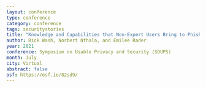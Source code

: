 ```yaml
---
layout: conference
type: conference
category: conference
tags: securitystories
title: "Knowledge and Capabilities that Non-Expert Users Bring to Phishing Detection"
author: Rick Wash, Norbert Nthala, and Emilee Rader
year: 2021
conference: Symposium on Usable Privacy and Security (SOUPS)
month: July
city: Virtual
abstract: false
osf: https://osf.io/82sd9/
---
```


<!-- 
file: ""
acmdl: 
doi: 
 -->
